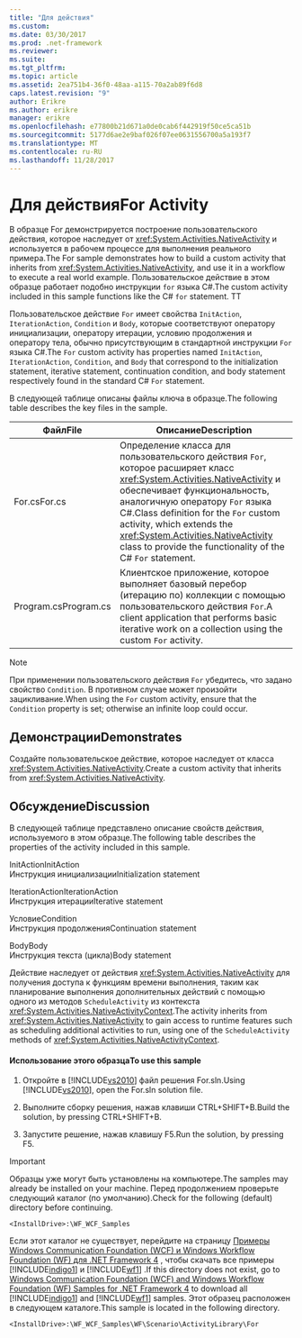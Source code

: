 ```yaml
---
title: "Для действия"
ms.custom: 
ms.date: 03/30/2017
ms.prod: .net-framework
ms.reviewer: 
ms.suite: 
ms.tgt_pltfrm: 
ms.topic: article
ms.assetid: 2ea751b4-36f0-48aa-a115-70a2ab89f6d8
caps.latest.revision: "9"
author: Erikre
ms.author: erikre
manager: erikre
ms.openlocfilehash: e77800b21d671a0de0cab6f442919f50ce5ca51b
ms.sourcegitcommit: 5177d6ae2e9baf026f07ee0631556700a5a193f7
ms.translationtype: MT
ms.contentlocale: ru-RU
ms.lasthandoff: 11/28/2017
---
```

# <a name="for-activity"></a><span data-ttu-id="56fab-102">Для действия</span><span class="sxs-lookup"><span data-stu-id="56fab-102">For Activity</span></span>
<span data-ttu-id="56fab-103">В образце For демонстрируется построение пользовательского действия, которое наследует от <xref:System.Activities.NativeActivity> и используется в рабочем процессе для выполнения реального примера.</span><span class="sxs-lookup"><span data-stu-id="56fab-103">The For sample demonstrates how to build a custom activity that inherits from <xref:System.Activities.NativeActivity>, and use it in a workflow to execute a real world example.</span></span> <span data-ttu-id="56fab-104">Пользовательское действие в этом образце работает подобно инструкции `for` языка C#.</span><span class="sxs-lookup"><span data-stu-id="56fab-104">The custom activity included in this sample functions like the C# `for` statement.</span></span> <span data-ttu-id="56fab-105">T</span><span class="sxs-lookup"><span data-stu-id="56fab-105">T</span></span>  
  
 <span data-ttu-id="56fab-106">Пользовательское действие `For` имеет свойства `InitAction`, `IterationAction`, `Condition` и `Body`, которые соответствуют оператору инициализации, оператору итерации, условию продолжения и оператору тела, обычно присутствующим в стандартной инструкции `For` языка C#.</span><span class="sxs-lookup"><span data-stu-id="56fab-106">The `For` custom activity has properties named `InitAction`, `IterationAction`, `Condition`, and `Body` that correspond to the initialization statement, iterative statement, continuation condition, and body statement respectively found in the standard C# `For` statement.</span></span>  
  
 <span data-ttu-id="56fab-107">В следующей таблице описаны файлы ключа в образце.</span><span class="sxs-lookup"><span data-stu-id="56fab-107">The following table describes the key files in the sample.</span></span>  
  
|<span data-ttu-id="56fab-108">Файл</span><span class="sxs-lookup"><span data-stu-id="56fab-108">File</span></span>|<span data-ttu-id="56fab-109">Описание</span><span class="sxs-lookup"><span data-stu-id="56fab-109">Description</span></span>|  
|----------|-----------------|  
|<span data-ttu-id="56fab-110">For.cs</span><span class="sxs-lookup"><span data-stu-id="56fab-110">For.cs</span></span>|<span data-ttu-id="56fab-111">Определение класса для пользовательского действия `For`, которое расширяет класс <xref:System.Activities.NativeActivity> и обеспечивает функциональность, аналогичную оператору `For` языка C#.</span><span class="sxs-lookup"><span data-stu-id="56fab-111">Class definition for the `For` custom activity, which extends the <xref:System.Activities.NativeActivity> class to provide the functionality of the C# `For` statement.</span></span>|  
|<span data-ttu-id="56fab-112">Program.cs</span><span class="sxs-lookup"><span data-stu-id="56fab-112">Program.cs</span></span>|<span data-ttu-id="56fab-113">Клиентское приложение, которое выполняет базовый перебор (итерацию по) коллекции с помощью пользовательского действия `For`.</span><span class="sxs-lookup"><span data-stu-id="56fab-113">A client application that performs basic iterative work on a collection using the custom `For` activity.</span></span>|  
  
> [!NOTE]
>  <span data-ttu-id="56fab-114">При применении пользовательского действия `For` убедитесь, что задано свойство `Condition`. В противном случае может произойти зацикливание.</span><span class="sxs-lookup"><span data-stu-id="56fab-114">When using the `For` custom activity, ensure that the `Condition` property is set; otherwise an infinite loop could occur.</span></span>  
  
## <a name="demonstrates"></a><span data-ttu-id="56fab-115">Демонстрации</span><span class="sxs-lookup"><span data-stu-id="56fab-115">Demonstrates</span></span>  
 <span data-ttu-id="56fab-116">Создайте пользовательское действие, которое наследует от класса <xref:System.Activities.NativeActivity>.</span><span class="sxs-lookup"><span data-stu-id="56fab-116">Create a custom activity that inherits from <xref:System.Activities.NativeActivity>.</span></span>  
  
## <a name="discussion"></a><span data-ttu-id="56fab-117">Обсуждение</span><span class="sxs-lookup"><span data-stu-id="56fab-117">Discussion</span></span>  
 <span data-ttu-id="56fab-118">В следующей таблице представлено описание свойств действия, используемого в этом образце.</span><span class="sxs-lookup"><span data-stu-id="56fab-118">The following table describes the properties of the activity included in this sample.</span></span>  
  
 <span data-ttu-id="56fab-119">InitAction</span><span class="sxs-lookup"><span data-stu-id="56fab-119">InitAction</span></span>  
 <span data-ttu-id="56fab-120">Инструкция инициализации</span><span class="sxs-lookup"><span data-stu-id="56fab-120">Initialization statement</span></span>  
  
 <span data-ttu-id="56fab-121">IterationAction</span><span class="sxs-lookup"><span data-stu-id="56fab-121">IterationAction</span></span>  
 <span data-ttu-id="56fab-122">Инструкция итерации</span><span class="sxs-lookup"><span data-stu-id="56fab-122">Iterative statement</span></span>  
  
 <span data-ttu-id="56fab-123">Условие</span><span class="sxs-lookup"><span data-stu-id="56fab-123">Condition</span></span>  
 <span data-ttu-id="56fab-124">Инструкция продолжения</span><span class="sxs-lookup"><span data-stu-id="56fab-124">Continuation statement</span></span>  
  
 <span data-ttu-id="56fab-125">Body</span><span class="sxs-lookup"><span data-stu-id="56fab-125">Body</span></span>  
 <span data-ttu-id="56fab-126">Инструкция текста (цикла)</span><span class="sxs-lookup"><span data-stu-id="56fab-126">Body statement</span></span>  
  
 <span data-ttu-id="56fab-127">Действие наследует от действия <xref:System.Activities.NativeActivity> для получения доступа к функциям времени выполнения, таким как планирование выполнения дополнительных действий с помощью одного из методов `ScheduleActivity` из контекста <xref:System.Activities.NativeActivityContext>.</span><span class="sxs-lookup"><span data-stu-id="56fab-127">The activity inherits from <xref:System.Activities.NativeActivity> to gain access to runtime features such as scheduling additional activities to run, using one of the `ScheduleActivity` methods of <xref:System.Activities.NativeActivityContext>.</span></span>  
  
#### <a name="to-use-this-sample"></a><span data-ttu-id="56fab-128">Использование этого образца</span><span class="sxs-lookup"><span data-stu-id="56fab-128">To use this sample</span></span>  
  
1.  <span data-ttu-id="56fab-129">Откройте в [!INCLUDE[vs2010](../../../../includes/vs2010-md.md)] файл решения For.sln.</span><span class="sxs-lookup"><span data-stu-id="56fab-129">Using [!INCLUDE[vs2010](../../../../includes/vs2010-md.md)], open the For.sln solution file.</span></span>  
  
2.  <span data-ttu-id="56fab-130">Выполните сборку решения, нажав клавиши CTRL+SHIFT+B.</span><span class="sxs-lookup"><span data-stu-id="56fab-130">Build the solution, by pressing CTRL+SHIFT+B.</span></span>  
  
3.  <span data-ttu-id="56fab-131">Запустите решение, нажав клавишу F5.</span><span class="sxs-lookup"><span data-stu-id="56fab-131">Run the solution, by pressing F5.</span></span>  
  
> [!IMPORTANT]
>  <span data-ttu-id="56fab-132">Образцы уже могут быть установлены на компьютере.</span><span class="sxs-lookup"><span data-stu-id="56fab-132">The samples may already be installed on your machine.</span></span> <span data-ttu-id="56fab-133">Перед продолжением проверьте следующий каталог (по умолчанию).</span><span class="sxs-lookup"><span data-stu-id="56fab-133">Check for the following (default) directory before continuing.</span></span>  
>   
>  `<InstallDrive>:\WF_WCF_Samples`  
>   
>  <span data-ttu-id="56fab-134">Если этот каталог не существует, перейдите на страницу [Примеры Windows Communication Foundation (WCF) и Windows Workflow Foundation (WF) для .NET Framework 4](http://go.microsoft.com/fwlink/?LinkId=150780) , чтобы скачать все примеры [!INCLUDE[indigo1](../../../../includes/indigo1-md.md)] и [!INCLUDE[wf1](../../../../includes/wf1-md.md)] .</span><span class="sxs-lookup"><span data-stu-id="56fab-134">If this directory does not exist, go to [Windows Communication Foundation (WCF) and Windows Workflow Foundation (WF) Samples for .NET Framework 4](http://go.microsoft.com/fwlink/?LinkId=150780) to download all [!INCLUDE[indigo1](../../../../includes/indigo1-md.md)] and [!INCLUDE[wf1](../../../../includes/wf1-md.md)] samples.</span></span> <span data-ttu-id="56fab-135">Этот образец расположен в следующем каталоге.</span><span class="sxs-lookup"><span data-stu-id="56fab-135">This sample is located in the following directory.</span></span>  
>   
>  `<InstallDrive>:\WF_WCF_Samples\WF\Scenario\ActivityLibrary\For`